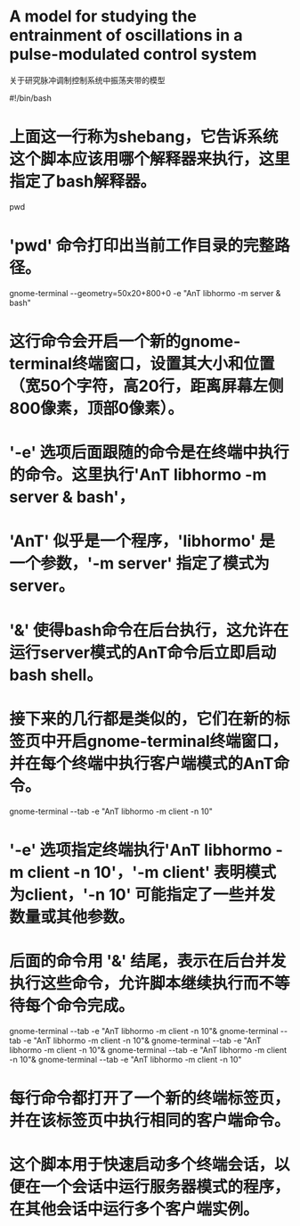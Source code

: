 # A model for studying the entrainment of oscillations in a pulse-modulated control system
关于研究脉冲调制控制系统中振荡夹带的模型

#!/bin/bash
# 上面这一行称为shebang，它告诉系统这个脚本应该用哪个解释器来执行，这里指定了bash解释器。

pwd
# 'pwd' 命令打印出当前工作目录的完整路径。

gnome-terminal --geometry=50x20+800+0 -e "AnT libhormo -m server & bash"
# 这行命令会开启一个新的gnome-terminal终端窗口，设置其大小和位置（宽50个字符，高20行，距离屏幕左侧800像素，顶部0像素）。
# '-e' 选项后面跟随的命令是在终端中执行的命令。这里执行'AnT libhormo -m server & bash'，
# 'AnT' 似乎是一个程序，'libhormo' 是一个参数，'-m server' 指定了模式为server。
# '&' 使得bash命令在后台执行，这允许在运行server模式的AnT命令后立即启动bash shell。

# 接下来的几行都是类似的，它们在新的标签页中开启gnome-terminal终端窗口，并在每个终端中执行客户端模式的AnT命令。
gnome-terminal --tab -e "AnT libhormo -m client -n 10"
# '-e' 选项指定终端执行'AnT libhormo -m client -n 10'，'-m client' 表明模式为client，'-n 10' 可能指定了一些并发数量或其他参数。

# 后面的命令用 '&' 结尾，表示在后台并发执行这些命令，允许脚本继续执行而不等待每个命令完成。
gnome-terminal --tab -e "AnT libhormo -m client -n 10"&
gnome-terminal --tab -e "AnT libhormo -m client -n 10"&
gnome-terminal --tab -e "AnT libhormo -m client -n 10"&
gnome-terminal --tab -e "AnT libhormo -m client -n 10"&
gnome-terminal --tab -e "AnT libhormo -m client -n 10"
# 每行命令都打开了一个新的终端标签页，并在该标签页中执行相同的客户端命令。

# 这个脚本用于快速启动多个终端会话，以便在一个会话中运行服务器模式的程序，在其他会话中运行多个客户端实例。

